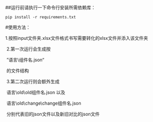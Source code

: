 ##运行前请执行一下命令行安装所需依赖库：

  	pip install -r requirements.txt


#使用方法：

​	1.按照input文件夹.xlsx文件格式书写需要转化的xlsx文件并添入该文件夹

​	2.第一次运行会生成按 

​				”语言\组件名.json“ 

​		的文件结构

​	3.第二次运行则会额外生成 

​				语言\old\old组件名.json 以及 

​				语言\old\change\change组件名.json

​		分别代表旧的json文件以及新旧对比的json文件
